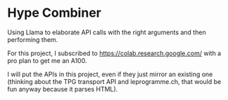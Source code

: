 # Hype Combiner
Using Llama to elaborate API calls with the right arguments and then performing
them.

For this project, I subscribed to https://colab.research.google.com/ with a pro plan to get me an A100.

I will put the APIs in this project, even if they just mirror an existing one (thinking about the TPG transport API and leprogramme.ch, that would be fun anyway because it parses HTML).
